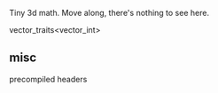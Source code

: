 Tiny 3d math. Move along, there's nothing to see here.


vector_traits<vector_int>

## misc
precompiled headers
